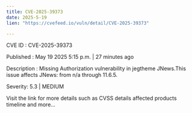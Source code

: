 ```yaml
---
title: CVE-2025-39373
date: 2025-5-19
lien: "https://cvefeed.io/vuln/detail/CVE-2025-39373"

---
```


CVE ID : CVE-2025-39373

Published :  May 19
2025
5:15 p.m. | 27 minutes ago

Description : Missing Authorization vulnerability in jegtheme JNews.This issue affects JNews: from n/a through 11.6.5.

Severity: 5.3 | MEDIUM

Visit the link for more details
such as CVSS details
affected products
timeline
and more...
